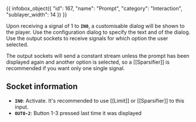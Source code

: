 {{ infobox_object({
	"id": 167,
	"name": "Prompt",
	"category": "Interaction",
	"sublayer_width": 14
}) }}

Upon receiving a signal of 1 to **`IN0`**, a customisable dialog will be shown to the player. Use the configuration dialog to specify the text and of the dialog. Use the output sockets to receive signals for which option the user selected.

The output sockets will send a constant stream unless the prompt has been displayed again and another option is selected, so a [[Sparsifier]] is recommended if you want only one single signal.

## Socket information
- **`IN0`**: Activate. It's recommended to use [[Limit]] or [[Sparsifier]] to this input.
- **`OUT0-2`**: Button 1-3 pressed last time it was displayed
